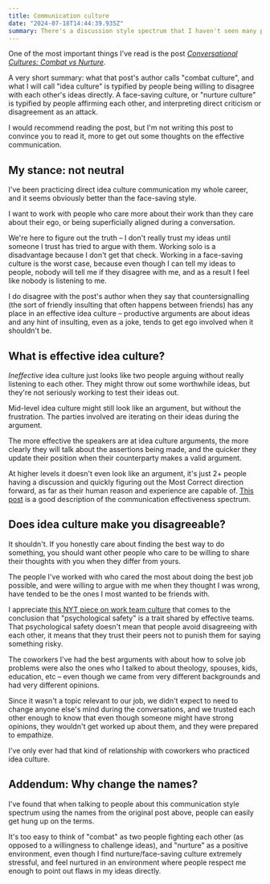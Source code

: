 ```yaml
---
title: Communication culture
date: "2024-07-18T14:44:39.935Z"
summary: There's a discussion style spectrum that I haven't seen many people talk about
---
```


One of the most important things I've read is the post *[Conversational Cultures: Combat vs Nurture](https://www.lesswrong.com/posts/ExssKjAaXEEYcnzPd/conversational-cultures-combat-vs-nurture)*.

A very short summary: what that post's author calls "combat culture", and what I will call "idea culture" is typified by people being willing to disagree with each other's ideas directly.  A face-saving culture, or "nurture culture" is typified by people affirming each other, and interpreting direct criticism or disagreement as an attack.

I would recommend reading the post, but I'm not writing this post to convince you to read it, more to get out some thoughts on the effective communication.

## My stance: not neutral

I've been practicing direct idea culture communication my whole career, and it seems obviously better than the face-saving style.

I want to work with people who care more about their work than they care about their ego, or being superficially aligned during a conversation.

We're here to figure out the truth – I don't really trust my ideas until someone I trust has tried to argue with them.  Working solo is a disadvantage because I don't get that check.  Working in a face-saving culture is the worst case, because even though I can tell my ideas to people, nobody will tell me if they disagree with me, and as a result I feel like nobody is listening to me.

I do disagree with the post's author when they say that countersignalling (the sort of friendly insulting that often happens between friends) has any place in an effective idea culture – productive arguments are about ideas and any hint of insulting, even as a joke, tends to get ego involved when it shouldn't be.

## What is effective idea culture?

*Ineffective* idea culture just looks like two people arguing without really listening to each other.  They might throw out some worthwhile ideas, but they're not seriously working to test their ideas out.

Mid-level idea culture might still look like an argument, but without the frustration.  The parties involved are iterating on their ideas during the argument.

The more effective the speakers are at idea culture arguments, the more clearly they will talk about the assertions being made, and the quicker they update their position when their counterparty makes a valid argument.

At higher levels it doesn't even look like an argument, it's just 2+ people having a discussion and quickly figuring out the Most Correct direction forward, as far as their human reason and experience are capable of.  [This post](https://www.lesswrong.com/posts/WB49uKgMkQRbKaHme/combat-vs-nurture-and-meta-contrarianism) is a good description of the communication effectiveness spectrum.

## Does idea culture make you disagreeable?

It shouldn't.  If you honestly care about finding the best way to do something, you should want other people who care to be willing to share their thoughts with you when they differ from yours.

The people I've worked with who cared the most about doing the best job possible, and were willing to argue with me when they thought I was wrong, have tended to be the ones I most wanted to be friends with.

I appreciate [this NYT piece on work team culture](https://archive.is/LcPF2) that comes to the conclusion that "psychological safety" is a trait shared by effective teams.  That psychological safety doesn't mean that people avoid disagreeing with each other, it means that they trust their peers not to punish them for saying something risky.

The coworkers I've had the best arguments with about how to solve job problems were also the ones who I talked to about theology, spouses, kids, education, etc – even though we came from very different backgrounds and had very different opinions.

Since it wasn't a topic relevant to our job, we didn't expect to need to change anyone else's mind during the conversations, and we trusted each other enough to know that even though someone might have strong opinions, they wouldn't get worked up about them, and they were prepared to empathize.

I've only ever had that kind of relationship with coworkers who practiced idea culture.

## Addendum: Why change the names?

I've found that when talking to people about this communication style spectrum using the names from the original post above, people can easily get hung up on the terms.

It's too easy to think of "combat" as two people fighting each other (as opposed to a willingness to challenge ideas), and "nurture" as a positive environment, even though I find nurture/face-saving culture extremely stressful, and feel nurtured in an environment where people respect me enough to point out flaws in my ideas directly.

